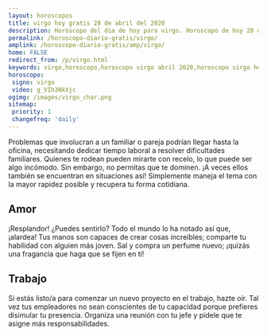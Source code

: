 ```yaml
---
layout: horoscopos
title: virgo hoy gratis 28 de abril del 2020 
description: Horóscopo del dia de hoy para virgo. Horoscopo de hoy 28 de abril del 2020. Las predicciones de amor, trabajo, vida personal gratis.
permalink: /horoscopo-diario-gratis/virgo/
amplink: /horoscopo-diario-gratis/amp/virgo/
home: FALSE
redirect_from: /p/virgo.html
keywords: virgo,horoscopo,horoscopo virgo abril 2020,horoscopo virgo hoy,tarot virgo abril 2020,horoscopo virgo,tarot virgo hoy,horoscopo de hoy,horoscopo diario,tarot del amor,horoscopo de hoy virgo,horoscopo diario del tarot, Horoscopo de hoy virgo 28 de abril del 2020,horóscopo del día,signos zodiacales 2020, el horoscopo de hoy
horoscopo:
 signo: virgo
 video: g_VIh3NkXjc
ogimg: /images/virgo_char.png
sitemap:
 priority: 1
 changefreq: 'daily'
---
```



Problemas que involucran a un familiar o pareja podrían llegar hasta la oficina, necesitando dedicar tiempo laboral a resolver dificultades familiares. Quienes te rodean pueden mirarte con recelo, lo que puede ser algo incómodo. Sin embargo, no permitas que te dominen. ¡A veces ellos también se encuentran en situaciones así! Simplemente maneja el tema con la mayor rapidez posible y recupera tu forma cotidiana.

## Amor

¡Resplandor! ¿Puedes sentirlo? Todo el mundo lo ha notado así que, ¡alardea! Tus manos son capaces de crear cosas increíbles; comparte tu habilidad con alguien más joven. Sal y compra un perfume nuevo; ¡quizás una fragancia que haga que se fijen en ti!

## Trabajo

Si estás listo/a para comenzar un nuevo proyecto en el trabajo, hazte oír. Tal vez tus empleadores no sean conscientes de tu capacidad porque prefieres disimular tu presencia. Organiza una reunión con tu jefe y pídele que te asigne más responsabilidades.